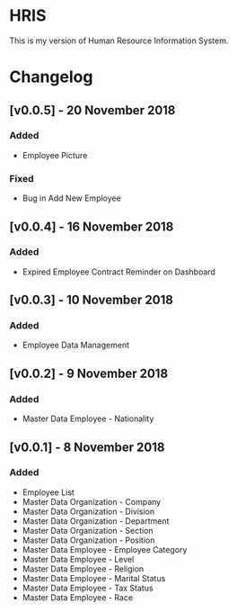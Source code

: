 # HRIS
This is my version of Human Resource Information System.

# Changelog

## [v0.0.5] - 20 November 2018
### Added 
- Employee Picture

### Fixed
- Bug in Add New Employee

## [v0.0.4] - 16 November 2018
### Added 
- Expired Employee Contract Reminder on Dashboard

## [v0.0.3] - 10 November 2018
### Added 
- Employee Data Management

## [v0.0.2] - 9 November 2018
### Added 
- Master Data Employee - Nationality

## [v0.0.1] - 8 November 2018
### Added 
- Employee List
- Master Data Organization - Company
- Master Data Organization - Division
- Master Data Organization - Department
- Master Data Organization - Section
- Master Data Organization - Position
- Master Data Employee - Employee Category
- Master Data Employee - Level
- Master Data Employee - Religion
- Master Data Employee - Marital Status
- Master Data Employee - Tax Status
- Master Data Employee - Race
